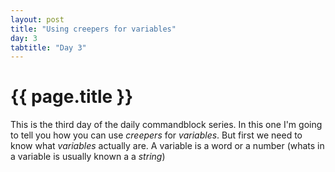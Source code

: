 ```yaml
---
layout: post
title: "Using creepers for variables"
day: 3
tabtitle: "Day 3"
---
```

# {{ page.title }}
This is the third day of the daily commandblock series. In this one I'm going to tell you how you can use *creepers* for *variables*.
But first we need to know what *variables* actually are. A variable is a word or a number (whats in a variable is usually known a a *string*)
